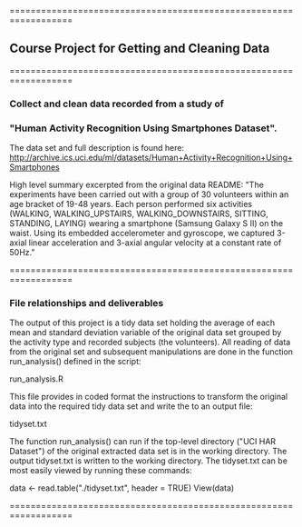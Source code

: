 ==================================================================
## Course Project for Getting and Cleaning Data
==================================================================

### Collect and clean data recorded from a study of
### "Human Activity Recognition Using Smartphones Dataset".

The data set and full description is found here:
http://archive.ics.uci.edu/ml/datasets/Human+Activity+Recognition+Using+Smartphones

High level summary excerpted from the original data README:
"The experiments have been carried out with a group of 30 volunteers within an age bracket of 19-48 years. Each person performed six activities (WALKING, WALKING_UPSTAIRS, WALKING_DOWNSTAIRS, SITTING, STANDING, LAYING) wearing a smartphone (Samsung Galaxy S II) on the waist. Using its embedded accelerometer and gyroscope, we captured 3-axial linear acceleration and 3-axial angular velocity at a constant rate of 50Hz."

==================================================================

### File relationships and deliverables

The output of this project is a tidy data set holding the average of each mean and standard deviation variable of the original data set grouped by the activity type and recorded subjects (the volunteers). All reading of data from the original set and subsequent manipulations are done in the function run_analysis() defined in the script:

run_analysis.R

This file provides in coded format the instructions to transform the original data into the required tidy data set and write the to an output file:

tidyset.txt


The function run_analysis() can run if the top-level directory ("UCI HAR Dataset") of the original extracted data set is in the working directory. The output tidyset.txt is written to the working directory. The tidyset.txt can be most easily viewed by running these commands:

data <- read.table("./tidyset.txt", header = TRUE)
View(data)

==================================================================











